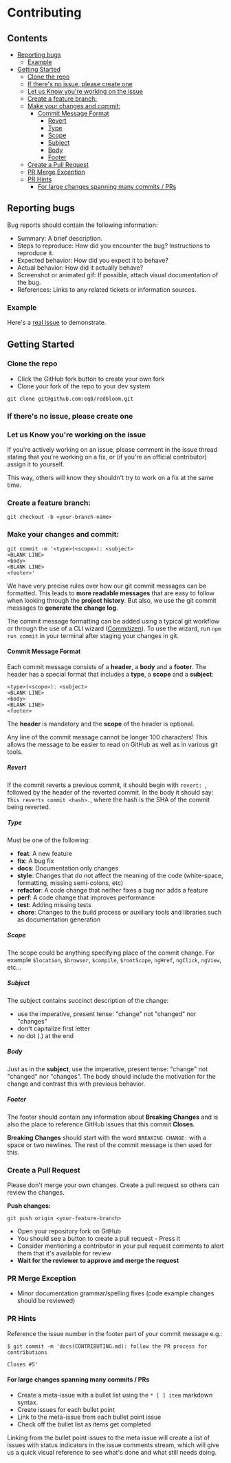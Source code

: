 # Contributing

<!-- START doctoc generated TOC please keep comment here to allow auto update -->
<!-- DON'T EDIT THIS SECTION, INSTEAD RE-RUN doctoc TO UPDATE -->
## Contents

- [Reporting bugs](#reporting-bugs)
  - [Example](#example)
- [Getting Started](#getting-started)
  - [Clone the repo](#clone-the-repo)
  - [If there's no issue, please create one](#if-theres-no-issue-please-create-one)
  - [Let us Know you're working on the issue](#let-us-know-youre-working-on-the-issue)
  - [Create a feature branch:](#create-a-feature-branch)
  - [Make your changes and commit:](#make-your-changes-and-commit)
    - [Commit Message Format](#commit-message-format)
      - [Revert](#revert)
      - [Type](#type)
      - [Scope](#scope)
      - [Subject](#subject)
      - [Body](#body)
      - [Footer](#footer)
  - [Create a Pull Request](#create-a-pull-request)
  - [PR Merge Exception](#pr-merge-exception)
  - [PR Hints](#pr-hints)
    - [For large changes spanning many commits / PRs](#for-large-changes-spanning-many-commits--prs)

<!-- END doctoc generated TOC please keep comment here to allow auto update -->

## Reporting bugs

Bug reports should contain the following information:

* Summary: A brief description.
* Steps to reproduce: How did you encounter the bug? Instructions to reproduce it.
* Expected behavior: How did you expect it to behave?
* Actual behavior: How did it actually behave?
* Screenshot or animated gif: If possible, attach visual documentation of the bug.
* References: Links to any related tickets or information sources.

### Example

Here's a [real issue](https://github.com/woothemes/woocommerce/issues/8563#issue-94518347) to demonstrate.


## Getting Started

### Clone the repo

* Click the GitHub fork button to create your own fork
* Clone your fork of the repo to your dev system

```
git clone git@github.com:eq8/redbloom.git
```

### If there's no issue, please create one


### Let us Know you're working on the issue

If you're actively working on an issue, please comment in the issue thread stating that you're working on a fix, or (if you're an official contributor) assign it to yourself.

This way, others will know they shouldn't try to work on a fix at the same time.


### Create a feature branch:

```
git checkout -b <your-branch-name>
```

### Make your changes and commit:

```
git commit -m '<type>(<scope>): <subject>
<BLANK LINE>
<body>
<BLANK LINE>
<footer>'
```

We have very precise rules over how our git commit messages can be formatted.  This leads to **more
readable messages** that are easy to follow when looking through the **project history**.  But also,
we use the git commit messages to **generate the change log**.

The commit message formatting can be added using a typical git workflow or through the use of a CLI wizard ([Commitizen](https://github.com/commitizen/cz-cli)). To use the wizard, run `npm run commit` in your terminal after staging your changes in git.

#### Commit Message Format
Each commit message consists of a **header**, a **body** and a **footer**.  The header has a special
format that includes a **type**, a **scope** and a **subject**:

```
<type>(<scope>): <subject>
<BLANK LINE>
<body>
<BLANK LINE>
<footer>
```

The **header** is mandatory and the **scope** of the header is optional.

Any line of the commit message cannot be longer 100 characters! This allows the message to be easier
to read on GitHub as well as in various git tools.

##### Revert
If the commit reverts a previous commit, it should begin with `revert: `, followed by the header of the reverted commit. In the body it should say: `This reverts commit <hash>.`, where the hash is the SHA of the commit being reverted.

##### Type
Must be one of the following:

* **feat**: A new feature
* **fix**: A bug fix
* **docs**: Documentation only changes
* **style**: Changes that do not affect the meaning of the code (white-space, formatting, missing
  semi-colons, etc)
* **refactor**: A code change that neither fixes a bug nor adds a feature
* **perf**: A code change that improves performance
* **test**: Adding missing tests
* **chore**: Changes to the build process or auxiliary tools and libraries such as documentation
  generation

##### Scope
The scope could be anything specifying place of the commit change. For example `$location`,
`$browser`, `$compile`, `$rootScope`, `ngHref`, `ngClick`, `ngView`, etc...

##### Subject
The subject contains succinct description of the change:

* use the imperative, present tense: "change" not "changed" nor "changes"
* don't capitalize first letter
* no dot (.) at the end

##### Body
Just as in the **subject**, use the imperative, present tense: "change" not "changed" nor "changes".
The body should include the motivation for the change and contrast this with previous behavior.

##### Footer
The footer should contain any information about **Breaking Changes** and is also the place to
reference GitHub issues that this commit **Closes**.

**Breaking Changes** should start with the word `BREAKING CHANGE:` with a space or two newlines. The rest of the commit message is then used for this.

### Create a Pull Request

Please don't merge your own changes. Create a pull request so others can review the changes.

**Push changes:**

```
git push origin <your-feature-branch>
```

* Open your repository fork on GitHub
* You should see a button to create a pull request - Press it
* Consider mentioning a contributor in your pull request comments to alert them that it's available for review
* **Wait for the reviewer to approve and merge the request**

### PR Merge Exception

* Minor documentation grammar/spelling fixes (code example changes should be reviewed)


### PR Hints

Reference the issue number in the footer part of your commit message e.g.:

```
$ git commit -m 'docs(CONTRIBUTING.md): follow the PR process for contributions

Closes #5'
```

#### For large changes spanning many commits / PRs

* Create a meta-issue with a bullet list using the `* [ ] item` markdown syntax.
* Create issues for each bullet point
* Link to the meta-issue from each bullet point issue
* Check off the bullet list as items get completed

Linking from the bullet point issues to the meta issue will create a list of issues with status indicators in the issue comments stream, which will give us a quick visual reference to see what's done and what still needs doing.
